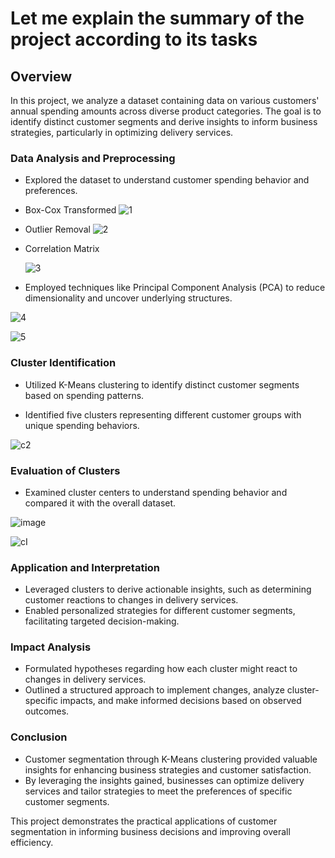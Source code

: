 # Let me explain the summary of the project according to its tasks

## Overview
In this project, we analyze a dataset containing data on various customers' annual spending amounts across diverse product categories. The goal is to identify distinct customer segments and derive insights to inform business strategies, particularly in optimizing delivery services.

### Data Analysis and Preprocessing
- Explored the dataset to understand customer spending behavior and preferences.
- Box-Cox Transformed
  ![1](https://github.com/Venura-94/Wholesale-Distributor-Customer-Segmentation/assets/137409412/a46e4c85-fdbf-46f6-be43-e618ad96415c)

- Outlier Removal
  ![2](https://github.com/Venura-94/Wholesale-Distributor-Customer-Segmentation/assets/137409412/8c89a201-fe89-4a16-88c9-72073e29295a)

- Correlation Matrix

  ![3](https://github.com/Venura-94/Wholesale-Distributor-Customer-Segmentation/assets/137409412/996c0c6a-776b-4afa-bbb5-0e995dfebaac)


- Employed techniques like Principal Component Analysis (PCA) to reduce dimensionality and uncover underlying structures.
  
![4](https://github.com/Venura-94/Wholesale-Distributor-Customer-Segmentation/assets/137409412/10e23227-6cd3-4ac6-aef1-24657dd9021c)

  ![5](https://github.com/Venura-94/Wholesale-Distributor-Customer-Segmentation/assets/137409412/3b389adb-9c66-4ac2-aa46-b21ae4ff09b6)

### Cluster Identification

- Utilized K-Means clustering to identify distinct customer segments based on spending patterns.

- Identified five clusters representing different customer groups with unique spending behaviors.
  
![c2](https://github.com/Venura-94/Wholesale-Distributor-Customer-Segmentation/assets/137409412/10e38d14-d5eb-4ada-b792-30f1f58977fb)

### Evaluation of Clusters
- Examined cluster centers to understand spending behavior and compared it with the overall dataset.

![image](https://github.com/Venura-94/Wholesale-Distributor-Customer-Segmentation/assets/137409412/6199ba16-7d26-425c-be6a-1259e121a3b3)

![cI](https://github.com/Venura-94/Wholesale-Distributor-Customer-Segmentation/assets/137409412/08490f84-c36c-41a1-80e1-655348aeaa78)

### Application and Interpretation
- Leveraged clusters to derive actionable insights, such as determining customer reactions to changes in delivery services.
- Enabled personalized strategies for different customer segments, facilitating targeted decision-making.

### Impact Analysis
- Formulated hypotheses regarding how each cluster might react to changes in delivery services.
- Outlined a structured approach to implement changes, analyze cluster-specific impacts, and make informed decisions based on observed outcomes.

### Conclusion
- Customer segmentation through K-Means clustering provided valuable insights for enhancing business strategies and customer satisfaction.
- By leveraging the insights gained, businesses can optimize delivery services and tailor strategies to meet the preferences of specific customer segments.

This project demonstrates the practical applications of customer segmentation in informing business decisions and improving overall efficiency.














